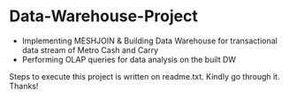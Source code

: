 # Data-Warehouse-Project
* Implementing MESHJOIN & Building Data Warehouse for transactional data stream of Metro Cash and Carry
* Performing OLAP queries for data analysis on the built DW


Steps to execute this project is written on readme.txt. Kindly go through it. Thanks!
